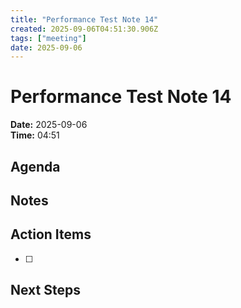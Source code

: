 ```yaml
---
title: "Performance Test Note 14"
created: 2025-09-06T04:51:30.906Z
tags: ["meeting"]
date: 2025-09-06
---
```


# Performance Test Note 14

**Date:** 2025-09-06  
**Time:** 04:51  

## Agenda


## Notes


## Action Items
- [ ] 

## Next Steps
